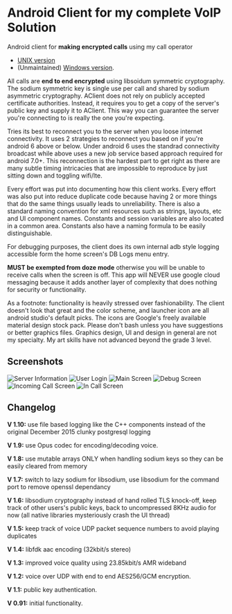 # Android Client for my complete VoIP Solution

Android client for **making encrypted calls** using my call operator 
* [UNIX version](https://github.com/AAccount/dt_call_server)
* (Unmaintained) [Windows version](https://github.com/AAccount/dt_call_server-windows-).

All calls are **end to end encrypted** using libsoidum symmetric cryptography. The sodium symmetric key is single use per call and shared by sodium asymmetric cryptography. AClient does not rely on publicly accepted certificate authorities. Instead, it requires you to get a copy of the server's public key and supply it to AClient. This way you can guarantee the server you're connecting to is really the one you're expecting.

Tries its best to reconnect you to the server when you loose internet connectivity. It uses 2 strategies to reconnect you based on if you're android 6 above or below. Under android 6 uses the standrad connectivity broadcast while above uses a new job service based approach required for android 7.0+. This reconnection is the hardest part to get right as there are many subtle timing intricacies that are impossible to reproduce by just sitting down and toggling wifi/lte.

Every effort was put into documenting how this client works. Every effort was also put into reduce duplicate code because having 2 or more things that do the same things usually leads to unreliability. There is also a standard naming convention for xml resources such as strings, layouts, etc and UI component names. Constants and session variables are also located in a common area. Constants also have a naming formula to be easily distinguishable.

For debugging purposes, the client does its own internal adb style logging accessible form the home screen's DB Logs menu entry.

**MUST be exempted from doze mode** otherwise you will be unable to receive calls when the screen is off. This app will NEVER use google cloud messaging because it adds another layer of complexity that does nothing for security or functionality.

As a footnote: functionality is heavily stressed over fashionability. The client doesn't look that great and the color scheme, and launcher icon are all android studio's default picks. The icons are Google's freely available material design stock pack. Please don't bash unless you have suggestions or better graphics files. Graphics design, UI and design in general are not my specialty. My art skills have not advanced beyond the grade 3 level.

## Screenshots
![Server Information](https://github.com/AAccount/dt_call_aclient/blob/master/screenshots/Server%20Info.png)
![User Login](https://github.com/AAccount/dt_call_aclient/blob/master/screenshots/User%20Login.png)
![Main Screen](https://github.com/AAccount/dt_call_aclient/blob/master/screenshots/Main.png)
![Debug Screen](https://github.com/AAccount/dt_call_aclient/blob/master/screenshots/Debug%20Logs.png)
![Incoming Call Screen](https://github.com/AAccount/dt_call_aclient/blob/master/screenshots/Incoming%20Call.png)
![In Call Screen](https://github.com/AAccount/dt_call_aclient/blob/master/screenshots/Main%20Call.png)

## Changelog
**V 1.10:** use file based logging like the C++ components instead of the original December 2015 clunky postgresql logging

**V 1.9:** use Opus codec for encoding/decoding voice.

**V 1.8:** use mutable arrays ONLY when handling sodium keys so they can be easily cleared from memory

**V 1.7:** switch to lazy sodium for libsodium, use libsodium for the command port to remove openssl dependancy

**V 1.6:** libsodium cryptography instead of hand rolled TLS knock-off, keep track of other users's public keys, back to uncompressed 8KHz audio for now (all native libraries mysteriously crash the UI thread)

**V 1.5:** keep track of voice UDP packet sequence numbers to avoid playing duplicates

**V 1.4:** libfdk aac encoding (32kbit/s stereo)

**V 1.3:** improved voice quality using 23.85kbit/s AMR wideband

**V 1.2:** voice over UDP with end to end AES256/GCM encryption.

**V 1.1:** public key authentication.

**V 0.91:** initial functionality.
